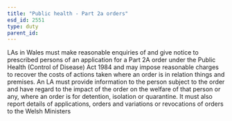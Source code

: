 ```yaml
---
title: "Public health - Part 2a orders"
esd_id: 2551
type: duty
parent_id:  
---
```


LAs in Wales must make reasonable enquiries of and give notice to prescribed persons of an application for a Part 2A order under the Public Health (Control of Disease) Act 1984 and may impose reasonable charges to recover the costs of actions taken where an order is in relation things and premises.   An LA must provide information to the person subject to the order and have regard to the impact of the order on the welfare of that person or any, where an order is for detention, isolation or quarantine. It must also report details of applications, orders and variations or revocations of orders to the Welsh Ministers

